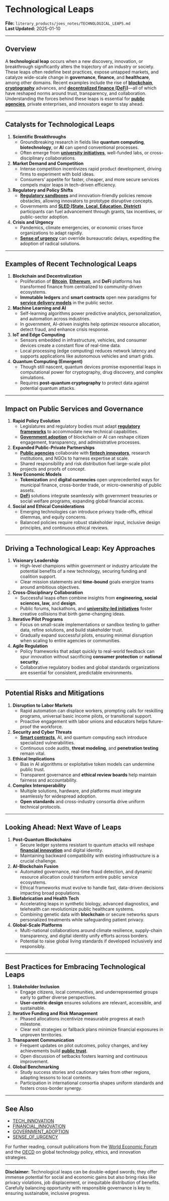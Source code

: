 # Technological Leaps

**File:** `literary_products/joes_notes/TECHNOLOGICAL_LEAPS.md`\
**Last Updated:** 2025-01-10

***

## Overview

A **technological leap** occurs when a new discovery, innovation, or breakthrough significantly alters the trajectory of an industry or society. These leaps often redefine best practices, expose untapped markets, and catalyze wide-scale change in **governance**, **finance**, and **healthcare**, among other domains. Recent examples include the rise of [**blockchain**](../crypto_economics/bitcoin_basics.md), [**cryptography**](../crypto/cryptography_basics.md) advances, and [**decentralized finance (DeFi)**](../crypto/defi_intro.md)—all of which have reshaped norms around trust, transparency, and collaboration. Understanding the forces behind these leaps is essential for [**public agencies**](public_agencies.md), private enterprises, and innovators eager to stay ahead.

***

## Catalysts for Technological Leaps

1. **Scientific Breakthroughs**
   * Groundbreaking research in fields like **quantum computing**, **biotechnology**, or **AI** can upend conventional processes.
   * Often emerge from [**university initiatives**](university_initiatives.md), well-funded labs, or cross-disciplinary collaborations.
2. **Market Demand and Competition**
   * Intense competition incentivizes rapid product development, driving firms to experiment with bold ideas.
   * Consumers’ appetite for faster, cheaper, and more secure services compels major leaps in tech-driven efficiency.
3. **Regulatory and Policy Shifts**
   * [**Regulatory sandboxes**](../governance/regulatory_frameworks.md) and innovation-friendly policies remove obstacles, allowing innovators to prototype disruptive concepts.
   * Governments and [**SLED (State, Local, Education, District)**](sled_vertices.md) participants can fuel advancement through grants, tax incentives, or public-sector adoption.
4. **Crisis and Urgency**
   * Pandemics, climate emergencies, or economic crises force organizations to adapt rapidly.
   * [**Sense of urgency**](sense_of_urgency.md) can override bureaucratic delays, expediting the adoption of radical solutions.

***

## Examples of Recent Technological Leaps

1. **Blockchain and Decentralization**
   * Proliferation of [**Bitcoin**](../crypto_economics/bitcoin_basics.md), [**Ethereum**](https://en.wikipedia.org/wiki/Ethereum), and **DeFi** platforms has transformed finance from centralized to community-driven ecosystems.
   * **Immutable ledgers** and **smart contracts** open new paradigms for [**service delivery models**](../AI/service_delivery_models.md) in the public sector.
2. **Machine Learning and AI**
   * Self-learning algorithms power predictive analytics, personalization, and automation across industries.
   * In government, AI-driven insights help optimize resource allocation, detect fraud, and enhance crisis response.
3. **IoT and Edge Computing**
   * Sensors embedded in infrastructure, vehicles, and consumer devices create a constant flow of real-time data.
   * Local processing (edge computing) reduces network latency and supports applications like autonomous vehicles and smart grids.
4. **Quantum Computing (Emergent)**
   * Though still nascent, quantum devices promise exponential leaps in computational power for cryptography, drug discovery, and complex simulations.
   * Requires **post-quantum cryptography** to protect data against potential quantum attacks.

***

## Impact on Public Services and Governance

1. **Rapid Policy Evolution**
   * Legislatures and regulatory bodies must adapt [**regulatory frameworks**](../governance/regulatory_frameworks.md) to accommodate new technical capabilities.
   * [**Government adoption**](government_adoption.md) of blockchain or AI can reshape citizen engagement, transparency, and administrative processes.
2. **Expanded Public-Private Partnerships**
   * [**Public agencies**](public_agencies.md) collaborate with [**fintech innovators**](../FINTECH_INNOVATORS.md), research institutions, and NGOs to harness expertise at scale.
   * Shared responsibility and risk distribution fuel large-scale pilot projects and proofs of concept.
3. **New Economic Models**
   * **Tokenization** and **digital currencies** open unprecedented ways for municipal finance, cross-border trade, or micro-ownership of public assets.
   * [**DeFi**](../crypto/defi_intro.md) solutions integrate seamlessly with government treasuries or social welfare programs, expanding global financial access.
4. **Social and Ethical Considerations**
   * Emerging technologies can introduce privacy trade-offs, ethical dilemmas, and equity concerns.
   * Balanced policies require robust stakeholder input, inclusive design principles, and continuous ethical reviews.

***

## Driving a Technological Leap: Key Approaches

1. **Visionary Leadership**
   * High-level champions within government or industry articulate the potential benefits of a new technology, securing funding and coalition support.
   * Clear mission statements and **time-bound** goals energize teams around ambitious objectives.
2. **Cross-Disciplinary Collaboration**
   * Successful leaps often combine insights from **engineering, social sciences, law,** and **design**.
   * Public forums, hackathons, and [**university-led initiatives**](university_initiatives.md) foster creative collisions that birth game-changing ideas.
3. **Iterative Pilot Programs**
   * Focus on small-scale implementations or sandbox testing to gather data, refine solutions, and build stakeholder trust.
   * Gradually expand successful pilots, ensuring minimal disruption when scaling to entire agencies or communities.
4. **Agile Regulation**
   * Policy frameworks that adapt quickly to real-world feedback can spur innovation without sacrificing **consumer protection** or **national security**.
   * Collaborative regulatory bodies and global standards organizations are essential for consistent, predictable environments.

***

## Potential Risks and Mitigations

1. **Disruption to Labor Markets**
   * Rapid automation can displace workers, prompting calls for reskilling programs, universal basic income pilots, or transitional support.
   * Proactive engagement with labor unions and educators helps future-proof the workforce.
2. **Security and Cyber Threats**
   * [**Smart contracts**](../crypto/defi_intro.md), AI, and quantum computing each introduce specialized vulnerabilities.
   * Continuous code audits, **threat modeling**, and **penetration testing** remain vital.
3. **Ethical Implications**
   * Bias in AI algorithms or exploitative token models can undermine public trust.
   * Transparent governance and **ethical review boards** help maintain fairness and accountability.
4. **Complex Interoperability**
   * Multiple solutions, hardware, and platforms must integrate seamlessly for widespread adoption.
   * **Open standards** and cross-industry consortia drive uniform technical protocols.

***

## Looking Ahead: Next Wave of Leaps

1. **Post-Quantum Blockchains**
   * Secure ledger systems resistant to quantum attacks will reshape [**financial innovation**](../strategy/financial_innovation.md) and digital identity.
   * Maintaining backward compatibility with existing infrastructure is a crucial challenge.
2. **AI-Blockchain Fusion**
   * Automated governance, real-time fraud detection, and dynamic resource allocation could transform entire public service ecosystems.
   * Ethical frameworks must evolve to handle fast, data-driven decisions impacting broad populations.
3. **Biofabrication and Health Tech**
   * Accelerating leaps in synthetic biology, advanced diagnostics, and telehealth can revolutionize public healthcare systems.
   * Combining genetic data with **blockchain** or secure networks spurs personalized treatments while safeguarding patient privacy.
4. **Global-Scale Platforms**
   * Multi-national collaborations around climate resilience, supply-chain transparency, and digital identity unify efforts across borders.
   * Potential to raise global living standards if developed inclusively and responsibly.

***

## Best Practices for Embracing Technological Leaps

1. **Stakeholder Inclusion**
   * Engage citizens, local communities, and underrepresented groups early to gather diverse perspectives.
   * **User-centric design** ensures solutions are relevant, accessible, and sustainable.
2. **Iterative Funding and Risk Management**
   * Phased allocations incentivize measurable progress at each milestone.
   * Clear exit strategies or fallback plans minimize financial exposures in unproven territories.
3. **Transparent Communication**
   * Frequent updates on pilot outcomes, policy changes, and key achievements build [**public trust**](public_trust.md).
   * Open discussion of setbacks fosters learning and continuous improvement.
4. **Global Benchmarking**
   * Study success stories and cautionary tales from other regions, adapting lessons to local contexts.
   * Participation in international consortia shapes uniform standards and fosters cross-border synergy.

***

## See Also

* [TECH\_INNOVATION](../strategy/tech_innovation.md)
* [FINANCIAL\_INNOVATION](../strategy/financial_innovation.md)
* [GOVERNMENT\_ADOPTION](government_adoption.md)
* [SENSE\_OF\_URGENCY](sense_of_urgency.md)

For further reading, consult publications from the [World Economic Forum](https://www.weforum.org/) and the [OECD](https://www.oecd.org/) on global technology policy, ethics, and innovation strategies.

***

**Disclaimer:** Technological leaps can be double-edged swords; they offer immense potential for social and economic gains but also bring risks like privacy violations, job displacement, or inequitable distribution of benefits. Carefully balancing opportunity with responsible governance is key to ensuring sustainable, inclusive progress.
